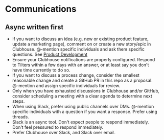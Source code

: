 # Communications

## Async written first

- If you want to discuss an idea (e.g. new or existing product feature, update a marketing page), comment on or create a new story/epic in Clubhouse. @-mention specific individuals and ask them specific questions. See [Product Development](../product-development/README.md)
- Ensure your Clubhouse notifications are properly configured. Respond to Tilters within a few days with an answer, or at least say you don't have time currently to do so.
- If you want to discuss a process change, consider the smallest reasonable change and create a GitHub PR in this repo as a proposal. @-mention and assign specific individuals for review.
- Only when you have exhausted discussions in Clubhouse and/or GitHub, consider scheduling a meeting with a clear agenda to determine next steps.
- When using Slack, prefer using public channels over DMs. @-mention specific individuals with a question if you want a response. Prefer using threads.
- Slack is an async tool. Don't expect people to respond immediately. Don't feel pressured to respond immediately.
- Prefer Clubhouse over Slack, and Slack over email.

